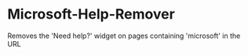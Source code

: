# Microsoft-Help-Remover
Removes the 'Need help?' widget on pages containing 'microsoft' in the URL
